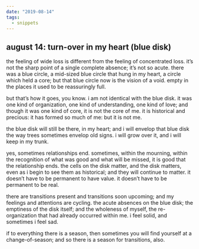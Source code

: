 ```yaml
---
date: "2019-08-14"
tags:
  - snippets
---
```

## august 14: turn-over in my heart (blue disk)

the feeling of wide loss is different from the feeling of concentrated loss. it’s not the sharp point of a single complete absence; it’s not so acute. there was a blue circle, a mid-sized blue circle that hung in my heart, a circle which held a core; but that blue circle now is the vision of a void. empty in the places it used to be reassuringly full.

but that’s how it goes, you know. i am not identical with the blue disk. it was one kind of organization, one kind of understanding, one kind of love; and though it was one kind of core, it is not the core of me. it is historical and precious: it has formed so much of me: but it is not me.

the blue disk will still be there, in my heart; and i will envelop that blue disk the way trees sometimes envelop old signs. i will grow over it, and i will keep in my trunk.

yes, sometimes relationships end. sometimes, within the mourning, within the recognition of what was good and what will be missed, it is good that the relationship ends. the cells on the disk matter, and the disk matters, even as i begin to see them as historical; and they will continue to matter. it doesn’t have to be permanent to have value. it doesn’t have to be permanent to be real.

there are transitions present and transitions soon upcoming; and my feelings and attentions are cycling. the acute absences on the blue disk; the emptiness of the disk itself; and the wholeness of myself, the re-organization that had already occurred within me. i feel solid, and sometimes i feel sad.

if to everything there is a season, then sometimes you will find yourself at a change-of-season; and so there is a season for transitions, also.
